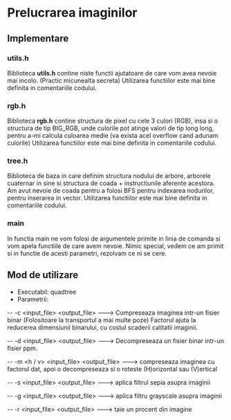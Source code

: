# Prelucrarea imaginilor

## Implementare

### utils.h
Biblioteca **utils.h** contine niste functii ajutatoare de care vom avea nevoie mai incolo. (Practic micunealta secreta)
Utilizarea functiilor este mai bine definita in comentariile codului.

### rgb.h
Biblioteca **rgb.h** contine structura de pixel cu cele 3 culori (RGB), insa si o structura de tip BIG_RGB, unde culorile pot atinge 
valori de tip long long, pentru a-mi calcula culoarea medie (va exista acel overflow cand adunam culorile)
Utilizarea functiilor este mai bine definita in comentariile codului.

### tree.h
Biblioteca de baza in care definim structura nodului de arbore, arborele cuaternar in sine si structura de coada + instructiunile 
aferente acestora. Am avut nevoie de coada pentru a folosi BFS pentru indexarea nodurilor, pentru inserarea in vector.
Utilizarea functiilor este mai bine definita in comentariile codului.

### main
In functia main ne vom folosi de argumentele primite in linia de comanda si vom apela functiile de care avem nevoie. Nimic special,
vedem ce am primit si in functie de acesti parametri, rezolvam ce ni se cere.

## Mod de utilizare
- Executabil: quadtree
- Parametrii:

-- -c <factor> <input_file> <output_file> ---> Compreseaza imaginea intr-un fisier binar (Folositoare la transportul a mai multe poze) Factorul ajuta la reducerea dimensiunii binarului, cu costul scaderii calitatii imaginii.

-- -d <input_file> <output_file> ---> Decompreseaza un fisier binar intr-un fisier ppm.

-- -m <h / v> <factor> <input_file> <output_file> ---> compreseaza imaginea cu factorul dat, apoi o decompreseaza si o roteste (H)orizontal sau (V)ertical

-- -s <input_file> <output_file> ---> aplica filtrul sepia asupra imaginii

-- -g <input_file> <output_file> ---> aplica filtru grayscale asupra imaginii

-- -r <percent> <input_file> <output_file> ---> taie un procent din imagine



